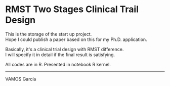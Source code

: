 # RMST Two Stages Clinical Trail Design
This is the storage of the start up project.  
Hope I could publish a paper based on this for my Ph.D. application.  

Basically, it's a clinical trial design with RMST difference.  
I will specify it in detail if the final result is satisfying.  

All codes are in R. Presented in notebook R kernel.

--------------
VAMOS García

